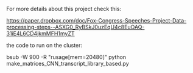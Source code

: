 For more details about this project check this:

https://paper.dropbox.com/doc/Fox-Congress-Speeches-Project-Data-processing-steps--ASXG0_RyBSkJ0uzEqU4c8EuOAQ-31iE4L6CD4jkmMFH1myZT

the code to run on the cluster: 

bsub -W 900 -R "rusage[mem=20480]" python make_matrices_CNN_transcript_library_based.py



